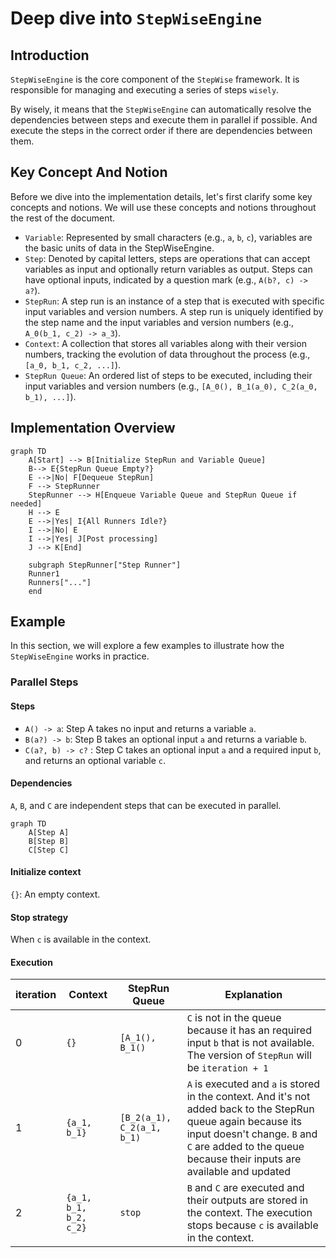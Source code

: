 # Deep dive into `StepWiseEngine`

## Introduction
`StepWiseEngine` is the core component of the `StepWise` framework. It is responsible for managing and executing a series of steps `wisely`.

By wisely, it means that the `StepWiseEngine` can automatically resolve the dependencies between steps and execute them in parallel if possible. And execute the steps in the correct order if there are dependencies between them.

## Key Concept And Notion

Before we dive into the implementation details, let's first clarify some key concepts and notions. We will use these concepts and notions throughout the rest of the document.

- `Variable`: Represented by small characters (e.g., `a`, `b`, `c`), variables are the basic units of data in the StepWiseEngine.
- `Step`: Denoted by capital letters, steps are operations that can accept variables as input and optionally return variables as output. Steps can have optional inputs, indicated by a question mark (e.g., `A(b?, c) -> a?`).
- `StepRun`: A step run is an instance of a step that is executed with specific input variables and version numbers. A step run is uniquely identified by the step name and the input variables and version numbers (e.g., `A_0(b_1, c_2) -> a_3`).
- `Context`: A collection that stores all variables along with their version numbers, tracking the evolution of data throughout the process (e.g., `[a_0, b_1, c_2, ...]`).
- `StepRun Queue`: An ordered list of steps to be executed, including their input variables and version numbers (e.g., `[A_0(), B_1(a_0), C_2(a_0, b_1), ...]`).

## Implementation Overview
```mermaid
graph TD
    A[Start] --> B[Initialize StepRun and Variable Queue]
    B--> E{StepRun Queue Empty?}
    E -->|No| F[Dequeue StepRun]
    F --> StepRunner
    StepRunner --> H[Enqueue Variable Queue and StepRun Queue if needed]
    H --> E
    E -->|Yes| I{All Runners Idle?}
    I -->|No| E
    I -->|Yes| J[Post processing]
    J --> K[End]

    subgraph StepRunner["Step Runner"]
    Runner1
    Runners["..."]
    end
```

<!-- create a short description of the consumer-producer pattern based on the diagram above -->


## Example
In this section, we will explore a few examples to illustrate how the `StepWiseEngine` works in practice.

### Parallel Steps
#### Steps
 - `A() -> a`: Step A takes no input and returns a variable `a`.
 - `B(a?) -> b`: Step B takes an optional input `a` and returns a variable `b`.
 - `C(a?, b) -> c?` : Step C takes an optional input `a` and a required input `b`, and returns an optional variable `c`.
#### Dependencies
`A`, `B`, and `C` are independent steps that can be executed in parallel.
```mermaid
graph TD
    A[Step A]
    B[Step B]
    C[Step C]
```
#### Initialize context
`{}`: An empty context.
#### Stop strategy
When `c` is available in the context.
#### Execution
| iteration | Context | StepRun Queue | Explanation |
|-----------|---------------|----------------|-------------|
| 0 | `{}` | `[A_1(), B_1()` | `C` is not in the queue because it has an required input `b` that is not available. The version of `StepRun` will be `iteration + 1` |
| 1 | `{a_1, b_1}` | `[B_2(a_1), C_2(a_1, b_1)` | `A` is executed and `a` is stored in the context. And it's not added back to the StepRun queue again because its input doesn't change. `B` and `C` are added to the queue because their inputs are available and updated|
| 2 | `{a_1, b_1, b_2, c_2}` | `stop` | `B` and `C` are executed and their outputs are stored in the context. The execution stops because `c` is available in the context. |